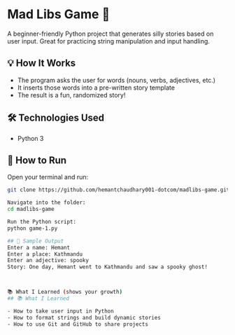 # Mad Libs Game 🎉

A beginner-friendly Python project that generates silly stories based on user input. Great for practicing string manipulation and input handling.

## 💡 How It Works
- The program asks the user for words (nouns, verbs, adjectives, etc.)
- It inserts those words into a pre-written story template
- The result is a fun, randomized story!

## 🛠 Technologies Used
- Python 3

## 🚀 How to Run

Open your terminal and run:
```bash
git clone https://github.com/hemantchaudhary001-dotcom/madlibs-game.git

Navigate into the folder:
cd madlibs-game

Run the Python script:
python game-1.py

## 🧪 Sample Output
Enter a name: Hemant
Enter a place: Kathmandu
Enter an adjective: spooky
Story: One day, Hemant went to Kathmandu and saw a spooky ghost!



📚 What I Learned (shows your growth)
## 📚 What I Learned

- How to take user input in Python
- How to format strings and build dynamic stories
- How to use Git and GitHub to share projects















  
   

